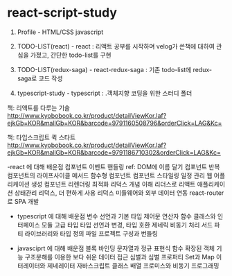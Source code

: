 # react-script-study

1. Profile - HTML/CSS javascript

2. TODO-LIST(react) - react 
   : 리액트 공부를 시작하며 velog가 쓴책에 대하여 관심을 가졌고, 간단한  todo-list를 구현
 
3. TODO-LIST(redux-saga) - react-redux-saga
   : 기존 todo-list에 redux-saga로 코드 작성

4. typescript-study - typescript
   : .객체지향 코딩을 위한 스터디 폴더

책: 리액트를 다루는 기술 
  http://www.kyobobook.co.kr/product/detailViewKor.laf?ejkGb=KOR&mallGb=KOR&barcode=9791160508796&orderClick=LAG&Kc=

책: 타입스크립트 퀵 스타트
  http://www.kyobobook.co.kr/product/detailViewKor.laf?ejkGb=KOR&mallGb=KOR&barcode=9791186710302&orderClick=LAG&Kc=

-react 에 대해 배운점
컴포넌트
이벤트 핸들링
ref: DOM에 이름 달기
컴포넌트 반복
컴포넌트의 라이프사이클 메서드
함수형 컴포넌트
컴포넌트 스타일링
일정 관리 웹 어플리케이션 생성
컴포넌트 리렌더링 최적화
리덕스 개념 이해
리더스로 리액트 애플리케이션 상태관리
리덕스, 더 편하게 사용
리덕스 미들웨어와 외부 데이터 연동
react-router로 SPA 개발

- typescript 에 대해 배운점
변수 선언과 기본 타입
제어문
연산자
함수
클래스와 인터페이스
모듈
고급 타입
 타입 선언과 변경, 타입 호환
제네릭
 비동기 처리
서드 파티 라이브러리와 타입 정의 파일
프로젝트 구성과 번들링

- javasciprt 에 대해 배운점
 블록 바인딩
 문자열과 정규 표현식
함수
확장된 객체 기능
구조분해를 이용한 보다 쉬운 데이터 접근
심벌과 심벌 프로퍼티
Set과 Map
이터레이터와 제네레이터
자바스크립트 클래스
배열
프로미스와 비동기 프로그래밍
